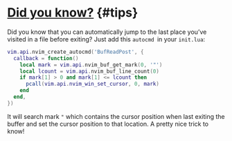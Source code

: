 # [Did you know?](#tips) {#tips}

Did you know that you can automatically jump to the last place you’ve visited in a file before exiting? Just add this 
`autocmd `in your `init.lua`:

```lua
vim.api.nvim_create_autocmd('BufReadPost', {
  callback = function()
    local mark = vim.api.nvim_buf_get_mark(0, '"')
    local lcount = vim.api.nvim_buf_line_count(0)
    if mark[1] > 0 and mark[1] <= lcount then
      pcall(vim.api.nvim_win_set_cursor, 0, mark)
    end
  end,
})
```
It will search mark `"` which contains the cursor position when last exiting the buffer and set the cursor position to
that location. A pretty nice trick to know!
